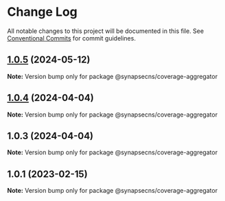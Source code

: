 # Change Log

All notable changes to this project will be documented in this file.
See [Conventional Commits](https://conventionalcommits.org) for commit guidelines.

## [1.0.5](https://github.com/synapsecns/sanguine/compare/@synapsecns/coverage-aggregator@1.0.4...@synapsecns/coverage-aggregator@1.0.5) (2024-05-12)

**Note:** Version bump only for package @synapsecns/coverage-aggregator





## [1.0.4](https://github.com/synapsecns/sanguine/compare/@synapsecns/coverage-aggregator@1.0.3...@synapsecns/coverage-aggregator@1.0.4) (2024-04-04)

**Note:** Version bump only for package @synapsecns/coverage-aggregator





## 1.0.3 (2024-04-04)

**Note:** Version bump only for package @synapsecns/coverage-aggregator





## 1.0.1 (2023-02-15)

**Note:** Version bump only for package @synapsecns/coverage-aggregator
